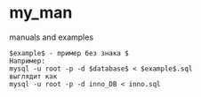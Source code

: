 # my_man
manuals and examples

```
$example$ - пример без знака $
Например:
mysql -u root -p -d $database$ < $example$.sql
выглядит как
mysql -u root -p -d inno_DB < inno.sql
```
